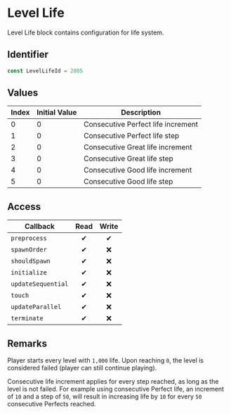 # Level Life

Level Life block contains configuration for life system.

## Identifier

```ts
const LevelLifeId = 2005
```

## Values

| Index | Initial Value | Description                        |
| ----- | ------------- | ---------------------------------- |
| 0     | 0             | Consecutive Perfect life increment |
| 1     | 0             | Consecutive Perfect life step      |
| 2     | 0             | Consecutive Great life increment   |
| 3     | 0             | Consecutive Great life step        |
| 4     | 0             | Consecutive Good life increment    |
| 5     | 0             | Consecutive Good life step         |

## Access

| Callback           | Read | Write |
| ------------------ | :--: | :---: |
| `preprocess`       |  ✔   |   ✔   |
| `spawnOrder`       |  ✔   |  ❌   |
| `shouldSpawn`      |  ✔   |  ❌   |
| `initialize`       |  ✔   |  ❌   |
| `updateSequential` |  ✔   |  ❌   |
| `touch`            |  ✔   |  ❌   |
| `updateParallel`   |  ✔   |  ❌   |
| `terminate`        |  ✔   |  ❌   |

## Remarks

Player starts every level with `1,000` life. Upon reaching `0`, the level is considered failed (player can still continue playing).

Consecutive life increment applies for every step reached, as long as the level is not failed. For example using consecutive Perfect life, an increment of `10` and a step of `50`, will result in increasing life by `10` for every `50` consecutive Perfects reached.
